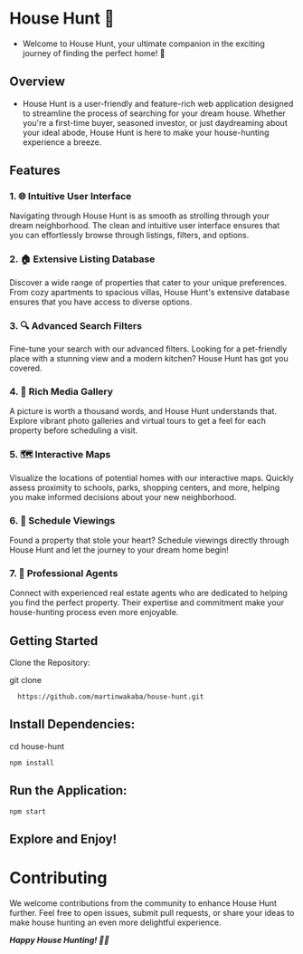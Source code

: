 
# House Hunt 🏡
- Welcome to House Hunt, your ultimate companion in the exciting journey of finding the perfect home! 🚀

## Overview
- House Hunt is a user-friendly and feature-rich web application designed to streamline the process of searching for your dream house. Whether you're a first-time buyer, seasoned investor, or just daydreaming about your ideal abode, House Hunt is here to make your house-hunting experience a breeze.

## Features
### 1. 🌐 Intuitive User Interface
Navigating through House Hunt is as smooth as strolling through your dream neighborhood. The clean and intuitive user interface ensures that you can effortlessly browse through listings, filters, and options.

### 2. 🏠 Extensive Listing Database
Discover a wide range of properties that cater to your unique preferences. From cozy apartments to spacious villas, House Hunt's extensive database ensures that you have access to diverse options.

### 3. 🔍 Advanced Search Filters
Fine-tune your search with our advanced filters. Looking for a pet-friendly place with a stunning view and a modern kitchen? House Hunt has got you covered.

### 4. 📸 Rich Media Gallery
A picture is worth a thousand words, and House Hunt understands that. Explore vibrant photo galleries and virtual tours to get a feel for each property before scheduling a visit.

### 5. 🗺️ Interactive Maps
Visualize the locations of potential homes with our interactive maps. Quickly assess proximity to schools, parks, shopping centers, and more, helping you make informed decisions about your new neighborhood.

### 6. 📅 Schedule Viewings
Found a property that stole your heart? Schedule viewings directly through House Hunt and let the journey to your dream home begin!

### 7. 💼 Professional Agents
Connect with experienced real estate agents who are dedicated to helping you find the perfect property. Their expertise and commitment make your house-hunting process even more enjoyable.

## Getting Started
Clone the Repository:

 git clone
```
  https://github.com/martinwakaba/house-hunt.git
```



## Install Dependencies:

cd house-hunt
```
npm install
```

## Run the Application:

```
npm start
```

## Explore and Enjoy!

# Contributing
We welcome contributions from the community to enhance House Hunt further. Feel free to open issues, submit pull requests, or share your ideas to make house hunting an even more delightful experience.

***Happy House Hunting! 🏡✨***
